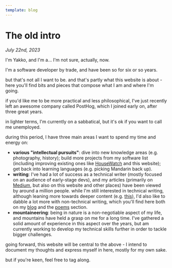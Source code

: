 ```yaml
---
template: blog
---
```


# The old intro

_July 22nd, 2023_

I'm Yakko, and I'm a... I'm not sure, actually, now.

I'm a software developer by trade, and have been so for six or so years.

but that's not all I want to be. and that's partly what this website is about - here you'll find bits and pieces that compose what I am and where I'm going.

if you'd like me to be more practical and less philosophical, I've just recently left an awesome company called PostHog, which I joined early on, after three great years.

in lighter terms, I'm currently on a sabbatical, but it's ok if you want to call me unemployed.

during this period, I have three main areas I want to spend my time and energy on:

- **various "intellectual pursuits"**: dive into new knowledge areas (e.g. photography, history); build more projects from my software list (including improving existing ones like [HouseWatch](https://github.com/PostHog/HouseWatch) and this website); get back into learning languages (e.g. picking Mandarin back up).
- **writing**: I've had a lot of success as a technical writer (mostly focused on an audience of early-stage devs), and my articles (primarily on [Medium](https://medium.com/@yakkomajuri), but also on this website and other places) have been viewed by around a million people. while I'm still interested in technical writing, although leaning more towards deeper content (e.g. [this](/blog/thread-pool)), I'd also like to dabble a lot more with non-technical writing, which you'll find here both on my [blog](/blog) and the [poems](/poems) section.
- **mountaineering**: being in nature is a non-negotiable aspect of my life, and mountains have held a grasp on me for a long time. I've gathered a solid amount of experience in this aspect over the years, but am currently working to develop my technical skills further in order to tackle bigger challenges.

going forward, this website will be central to the above - I intend to document my thoughts and express myself in here, mostly for my own sake.

but if you're keen, feel free to tag along.